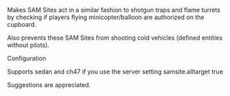 Makes SAM Sites act in a similar fashion to shotgun traps and flame turrets by checking if players flying minicopter/balloon are authorized on the cupboard.

Also prevents these SAM Sites from shooting cold vehicles (defined entities without pilots). 

Configuration

Supports sedan and ch47 if you use the server setting samsite.alltarget true


Suggestions are appreciated.